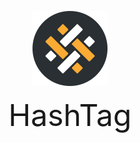 

<p align="center">
    <img height="120em" src="https://github.com/MrAnyx/HashTag/blob/master/src/icon.png">
</p>
<p align="center" color="#292F33" size"25px">
  <font size="25px">HashTag</font>
</p>
